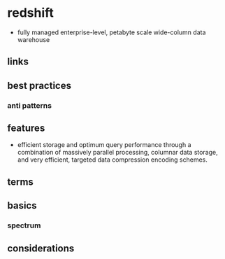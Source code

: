 # redshift

- fully managed enterprise-level, petabyte scale wide-column data warehouse

## links

## best practices

### anti patterns

## features

- efficient storage and optimum query performance through a combination of massively parallel processing, columnar data storage, and very efficient, targeted data compression encoding schemes.

## terms

## basics

### spectrum

## considerations
